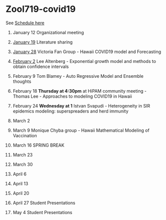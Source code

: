 # Zool719-covid19

See [Schedule here](https://docs.google.com/spreadsheets/d/1NJWmhJHhY_MuPiSu9Oii1-UA2HYzqlfMRqr88NlKtHs/edit#gid=0)

1. January 12 Organizational meeting

2. [January 19](./Jan_19) Literature sharing

3. [January 28](./Jan_28) Victoria Fan Group - Hawaii COVID19 model and Forecasting

4. [February 2](./Feb_2) Lee Altenberg - Exponential growth model and methods to obtain confidence intervals

5. February 9 Tom Blamey - Auto Regressive Model and Ensemble thoughts

6. February 18 **Thursday at 4:30pm** at HiPAM community meeting - Thomas Lee - Approaches to modeling COVID19 in Hawaii

7. February 24 **Wednesday at 1** Istvan Svapudi - Heterogeneity in SIR epidemics modeling: superspreaders and herd immunity

8. March 2

9. March 9 Monique Chyba group - Hawaii Mathematical Modeling of Vaccination

10. March 16 SPRING BREAK

11. March 23

12. March 30

13. April 6

14. April 13

15. April 20

16. April 27  Student Presentations

17. May 4  Student Presentations   
